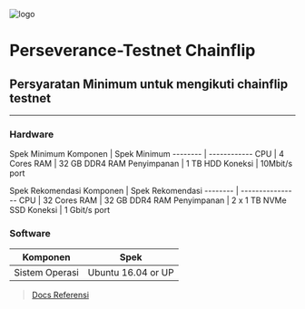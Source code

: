 ![logo](https://cdn.idntimes.com/content-images/community/2022/05/picsart-05-24-074237-96c643083b5e2021517d88d0c59b613c-84f974841110971f02b821222b6a34c0.jpg)

# Perseverance-Testnet Chainflip 
## Persyaratan Minimum untuk mengikuti chainflip testnet
***
### Hardware
Spek Minimum
Komponen | Spek Minimum
-------- | ------------
CPU | 4 Cores
RAM | 32 GB DDR4 RAM
Penyimpanan | 1 TB HDD
Koneksi | 10Mbit/s port

Spek Rekomendasi
Komponen | Spek Rekomendasi
-------- | ----------------
CPU	| 32 Cores
RAM	| 32 GB DDR4 RAM
Penyimpanan	| 2 x 1 TB NVMe SSD
Koneksi	| 1 Gbit/s port

### Software
Komponen | Spek
-------- | ----
Sistem Operasi | Ubuntu 16.04 or UP

>[Docs Referensi](https://docs.chainflip.io/perseverance-validator-documentation/)
